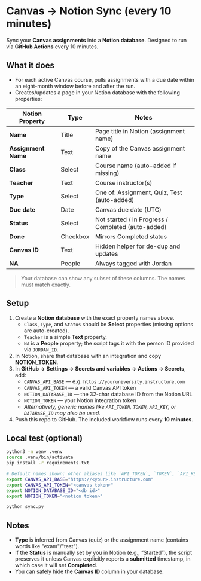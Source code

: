 # Canvas → Notion Sync (every 10 minutes)

Sync your **Canvas assignments** into a **Notion database**.
Designed to run via **GitHub Actions** every 10 minutes.

## What it does

- For each active Canvas course, pulls assignments with a due date within an eight-month window before and after the run.
- Creates/updates a page in your Notion database with the following properties:

| Notion Property    | Type         | Notes |
|--------------------|--------------|-------|
| **Name**           | Title        | Page title in Notion (assignment name) |
| **Assignment Name**| Text         | Copy of the Canvas assignment name |
| **Class**          | Select       | Course name (auto-added if missing) |
| **Teacher**        | Text         | Course instructor(s) |
| **Type**           | Select       | One of: Assignment, Quiz, Test (auto-added) |
| **Due date**       | Date         | Canvas due date (UTC) |
| **Status**         | Select       | Not started / In Progress / Completed (auto-added) |
| **Done**           | Checkbox     | Mirrors Completed status |
| **Canvas ID**      | Text         | Hidden helper for de-dup and updates |
| **NA**             | People       | Always tagged with Jordan |
> Your database can show any subset of these columns. The names must match exactly.

## Setup

1. Create a **Notion database** with the exact property names above.
   - `Class`, `Type`, and `Status` should be **Select** properties (missing options are auto-created).
   - `Teacher` is a simple **Text** property.
   - `NA` is a **People** property; the script tags it with the person ID provided via `JORDAN_ID`.
2. In Notion, share that database with an integration and copy **NOTION_TOKEN**.
3. In **GitHub → Settings → Secrets and variables → Actions → Secrets**, add:
   - `CANVAS_API_BASE` — e.g. `https://youruniversity.instructure.com`
   - `CANVAS_API_TOKEN` — a valid Canvas API token
   - `NOTION_DATABASE_ID` — the 32-char database ID from the Notion URL
   - `NOTION_TOKEN` — your Notion integration token
   - *Alternatively, generic names like `API_TOKEN`, `TOKEN`, `API_KEY`, or `DATABASE_ID` may also be used.*
4. Push this repo to GitHub. The included workflow runs every **10 minutes**.

## Local test (optional)

```bash
python3 -m venv .venv
source .venv/bin/activate
pip install -r requirements.txt

# Default names shown; other aliases like `API_TOKEN`, `TOKEN`, `API_KEY`, or `DATABASE_ID` also work.
export CANVAS_API_BASE="https://<your>.instructure.com"
export CANVAS_API_TOKEN="<canvas token>"
export NOTION_DATABASE_ID="<db id>"
export NOTION_TOKEN="<notion token>"

python sync.py
```

## Notes

- **Type** is inferred from Canvas (quiz) or the assignment name (contains words like "exam"/"test").
- If the **Status** is manually set by you in Notion (e.g., “Started”), the script preserves it unless Canvas explicitly reports a **submitted** timestamp, in which case it will set **Completed**.
- You can safely hide the **Canvas ID** column in your database.
